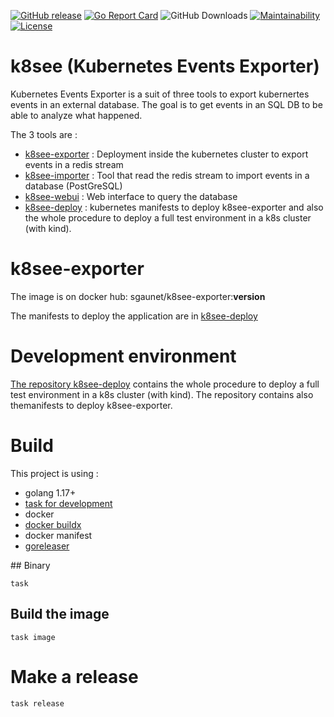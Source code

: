 [![GitHub release](https://img.shields.io/github/release/sgaunet/k8see-exporter.svg)](https://github.com/sgaunet/k8see-exporter/releases/latest)
[![Go Report Card](https://goreportcard.com/badge/github.com/sgaunet/k8see-exporter)](https://goreportcard.com/report/github.com/sgaunet/k8see-exporter)
![GitHub Downloads](https://img.shields.io/github/downloads/sgaunet/k8see-exporter/total)
[![Maintainability](https://api.codeclimate.com/v1/badges/d537de4b0b43b3e0aa5b/maintainability)](https://codeclimate.com/github/sgaunet/k8see-exporter/maintainability)
[![License](https://img.shields.io/github/license/sgaunet/k8see-exporter.svg)](LICENSE)

# k8see (Kubernetes Events Exporter)

Kubernetes Events Exporter is a suit of three tools to export kubernertes events in an external database. The goal is to get events in an SQL DB to be able to analyze what happened.

The 3 tools are :

* [k8see-exporter](https://github.com/sgaunet/k8see-exporter) : Deployment inside the kubernetes cluster to export events in a redis stream
* [k8see-importer](https://github.com/sgaunet/k8see-importer) : Tool that read the redis stream to import events in a database (PostGreSQL)
* [k8see-webui](https://github.com/sgaunet/k8see-webui) : Web interface to query the database
* [k8see-deploy](https://github.com/sgaunet/k8see-deploy) : kubernetes manifests to deploy k8see-exporter and also the whole procedure to deploy a full test environment in a k8s cluster (with kind).

# k8see-exporter

The image is on docker hub: sgaunet/k8see-exporter:**version**

The manifests to deploy the application are in [k8see-deploy](https://github.com/sgaunet/k8see-deploy/tree/main/manifests/k8see-exporter)

# Development environment

[The repository k8see-deploy](https://github.com/sgaunet/k8see-deploy) contains the whole procedure to deploy a full test environment in a k8s cluster (with kind). The repository contains also themanifests to deploy k8see-exporter.

# Build

This project is using :

* golang 1.17+
* [task for development](https://taskfile.dev/#/)
* docker
* [docker buildx](https://github.com/docker/buildx)
* docker manifest
* [goreleaser](https://goreleaser.com/)


## Binary 

```
task
```

## Build the image

```
task image
```

# Make a release

```
task release
```
